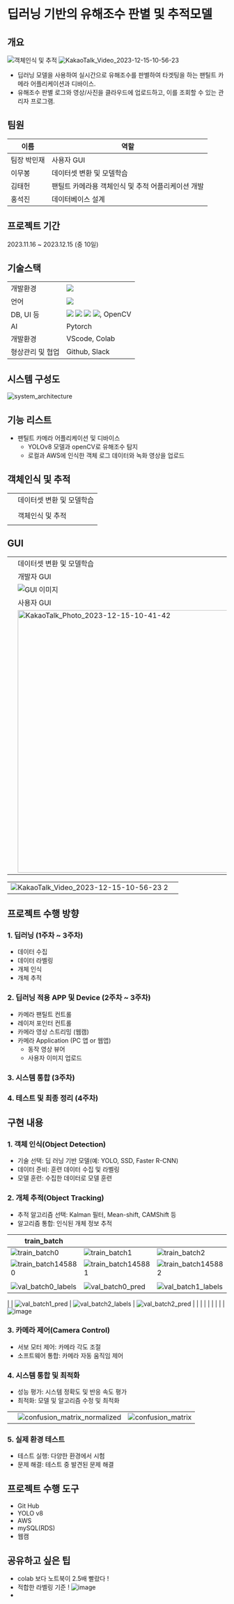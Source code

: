 # 딥러닝 기반의 유해조수 판별 및 추적모델
## 개요
![객체인식 및 추적](https://github.com/addinedu-ros-3rd/deeplearning-repo-5/assets/146153434/ef172838-b472-4c3f-b793-b0aeb36b2aa6)
![KakaoTalk_Video_2023-12-15-10-56-23](https://github.com/addinedu-ros-3rd/deeplearning-repo-5/assets/146153434/c82cff4b-c50c-486d-a356-474072d838c0)

+ 딥러닝 모델을 사용하여 실시간으로 유해조수를 판별하여 타겟팅을 하는 팬틸트 카메라 어플리케이션과 디바이스.
+ 유해조수 판별 로그와 영상/사진을 클라우드에 업로드하고, 이를 조회할 수 있는 관리자 프로그램.

## 팀원
|이름|역할|
|--------|------|
|팀장 박민재|사용자 GUI|
|이무봉|데이터셋 변환 및 모델학습|
|김태헌|팬틸트 카메라용 객체인식 및 추적 어플리케이션 개발|
|홍석진|데이터베이스 설계|

## 프로젝트 기간
2023.11.16 ~ 2023.12.15 (중 10일)

## 기술스택
|   |   |
|---|---|
|개발환경|<img src="https://img.shields.io/badge/Ubuntu-E95420?style=for-the-badge&logo=ubuntu&logoColor=white">|
|언어|<img src="https://img.shields.io/badge/python-3776AB?style=for-the-badge&logo=python&logoColor=white">|
|DB, UI 등|<img src="https://img.shields.io/badge/amazonrds-527FFF?style=for-the-badge&logo=amazonrds&logoColor=white"> <img src="https://img.shields.io/badge/amazons3-569A31?style=for-the-badge&logo=amazons3&logoColor=white"> <img src="https://img.shields.io/badge/mysql-4479A1?style=for-the-badge&logo=mysql&logoColor=white"> <img src="https://img.shields.io/badge/qt-41CD52?style=for-the-badge&logo=qt&logoColor=white">, OpenCV|
|AI|Pytorch|
|개발환경|VScode, Colab|
|형상관리 및 협업|Github, Slack|

## 시스템 구성도
![system_architecture](https://github.com/addinedu-ros-3rd/deeplearning-repo-5/assets/146153434/1a61b83c-ea2a-42cd-af16-a938abc7ce6c)

## 기능 리스트
+ 팬틸트 카메라 어플리케이션 및 디바이스
  + YOLOv8 모델과 openCV로 유해조수 탐지
  + 로컬과 AWS에 인식한 객체 로그 데이터와 녹화 영상을 업로드
## 객체인식 및 추적
|    |  |
|--------|------|
|  |   데이터셋 변환 및 모델학습   |
|  |      |
|  |   객체인식 및 추적   |
|  |     |

## GUI
|    |  |
|--------|------|
|  |   데이터셋 변환 및 모델학습   |
|  |   개발자  GUI  |
|  |   ![GUI 이미지](https://github.com/addinedu-ros-3rd/deeplearning-repo-5/assets/146153434/66404ce3-e573-463d-a453-2d199418e26e)   |
|  | 사용자 GUI   |
|  |<img width="603" alt="KakaoTalk_Photo_2023-12-15-10-41-42" src="https://github.com/addinedu-ros-3rd/deeplearning-repo-5/assets/146153434/1d986c97-f77e-478a-8929-c2e1387196fb">|  

|    |  |
|----------------|---------------|
|   ![KakaoTalk_Video_2023-12-15-10-56-23 2](https://github.com/addinedu-ros-3rd/deeplearning-repo-5/assets/146153434/e22c7dd1-bdc4-4bd1-bcbb-5e937e14fd90) |  |


## 프로젝트 수행 방향
### 1. 딥러닝 (1주차 ~ 3주차)
   - 데이터 수집
   - 데이터 라벨링
   - 개체 인식
   - 개체 추적

### 2. 딥러닝 적용 APP 및 Device (2주차 ~ 3주차)
   - 카메라 팬틸트 컨트롤
   - 레이저 포인터 컨트롤
   - 카메라 영상 스트리밍 (웹캠)
   - 카메라 Application (PC 앱 or 웹앱)
       - 동작 영상 뷰어
       - 사용자 이미지 업로드

### 3. 시스템 통합 (3주차)
### 4. 테스트 및 최종 정리 (4주차)

## 구현 내용

### 1. 객체 인식(Object Detection)
   - 기술 선택: 딥 러닝 기반 모델(예: YOLO, SSD, Faster R-CNN)
   - 데이터 준비: 훈련 데이터 수집 및 라벨링
   - 모델 훈련: 수집한 데이터로 모델 훈련


### 2. 개체 추적(Object Tracking)
   - 추적 알고리즘 선택: Kalman 필터, Mean-shift, CAMShift 등
   - 알고리즘 통합: 인식된 개체 정보 추적


| train_batch |  |  |
|--------|------|------|
| ![train_batch0](https://github.com/addinedu-ros-3rd/deeplearning-repo-5/assets/146153434/83ff5be5-7610-4b03-9e7d-9792d1ff160c) | ![train_batch1](https://github.com/addinedu-ros-3rd/deeplearning-repo-5/assets/146153434/c8a8956c-8fd3-4860-9aa6-08008183189c) | ![train_batch2](https://github.com/addinedu-ros-3rd/deeplearning-repo-5/assets/146153434/1c03fea3-c96d-4f21-bc32-a90576d23d70) |
| ![train_batch145880](https://github.com/addinedu-ros-3rd/deeplearning-repo-5/assets/146153434/1d560c68-7118-4ca3-b550-fbd90cb43b88) | ![train_batch145881](https://github.com/addinedu-ros-3rd/deeplearning-repo-5/assets/146153434/ddbea988-73bd-4d30-b47a-fbe57b480c6b) | ![train_batch145882](https://github.com/addinedu-ros-3rd/deeplearning-repo-5/assets/146153434/ca0ee812-9c6e-4edb-a4af-f9480345a177) |
||||
|  ![val_batch0_labels](https://github.com/addinedu-ros-3rd/deeplearning-repo-5/assets/146153434/ca67e2eb-7446-449d-8e60-028f3c28bc8c) |  ![val_batch0_pred](https://github.com/addinedu-ros-3rd/deeplearning-repo-5/assets/146153434/ef2bde67-f4d1-4c8e-84e8-f3dcd3c6d4ac) |  ![val_batch1_labels](https://github.com/addinedu-ros-3rd/deeplearning-repo-5/assets/146153434/6c49c6ab-b989-4e45-bc27-b9b7d4ef61a6)
 |
 |  ![val_batch1_pred](https://github.com/addinedu-ros-3rd/deeplearning-repo-5/assets/146153434/1bea6d89-b100-4525-828a-fc7a707faea1) |  ![val_batch2_labels](https://github.com/addinedu-ros-3rd/deeplearning-repo-5/assets/146153434/a75a1379-c219-4b66-8c43-bb3d9efdd52c) |  ![val_batch2_pred](https://github.com/addinedu-ros-3rd/deeplearning-repo-5/assets/146153434/db7a02b2-716b-4306-b286-10fe9ada81d2)
 |
|   |   |   |
|   |   |   |
![image](https://github.com/addinedu-ros-3rd/deeplearning-repo-5/assets/146153434/1d4e6bfc-6785-4bac-88bb-f0d2529fc642)

### 3. 카메라 제어(Camera Control)
   - 서보 모터 제어: 카메라 각도 조절
   - 소프트웨어 통합: 카메라 자동 움직임 제어

### 4. 시스템 통합 및 최적화
   - 성능 평가: 시스템 정확도 및 반응 속도 평가
   - 최적화: 모델 및 알고리즘 수정 및 최적화

|   |   |   |
|--------|------|------|
|   |  ![confusion_matrix_normalized](https://github.com/addinedu-ros-3rd/deeplearning-repo-5/assets/146153434/5cdf6a7c-bc07-495c-a23b-95d6e643b8bb) |  ![confusion_matrix](https://github.com/addinedu-ros-3rd/deeplearning-repo-5/assets/146153434/e0623278-c60d-46eb-9588-9d985a11275e) |


### 5. 실제 환경 테스트
   - 테스트 실행: 다양한 환경에서 시험
   - 문제 해결: 테스트 중 발견된 문제 해결

## 프로젝트 수행 도구
- Git Hub
- YOLO v8
- AWS
- mySQL(RDS)
- 웹캠

## 공유하고 싶은 팁

- colab 보다 노트북이 2.5배 빨랐다 !
- 적합한 라벨링 기준 !
![image](https://github.com/addinedu-ros-3rd/deeplearning-repo-5/assets/146153434/bec2004f-e80b-4ef0-b52c-94cbaddf0891)
- 

